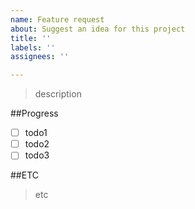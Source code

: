 ```yaml
---
name: Feature request
about: Suggest an idea for this project
title: ''
labels: ''
assignees: ''

---
```


> description

##Progress
- [ ] todo1
- [ ] todo2
- [ ] todo3

##ETC
> etc

